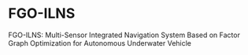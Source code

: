 # FGO-ILNS
FGO-ILNS: Multi-Sensor Integrated Navigation System Based on Factor Graph Optimization for Autonomous Underwater Vehicle
